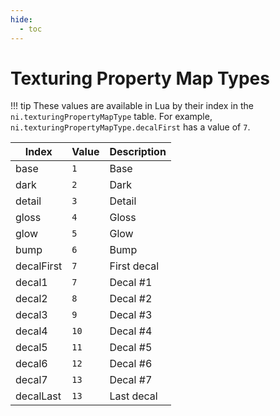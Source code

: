 ```yaml
---
hide:
  - toc
---
```


# Texturing Property Map Types

!!! tip
	These values are available in Lua by their index in the `ni.texturingPropertyMapType` table. For example, `ni.texturingPropertyMapType.decalFirst` has a value of `7`.

Index      | Value | Description
---------- | ----- | ------------
base       | `1`   | Base
dark       | `2`   | Dark
detail     | `3`   | Detail
gloss      | `4`   | Gloss
glow       | `5`   | Glow
bump       | `6`   | Bump
decalFirst | `7`   | First decal
decal1     | `7`   | Decal #1
decal2     | `8`   | Decal #2
decal3     | `9`   | Decal #3
decal4     | `10`  | Decal #4
decal5     | `11`  | Decal #5
decal6     | `12`  | Decal #6
decal7     | `13`  | Decal #7
decalLast  | `13`  | Last decal
